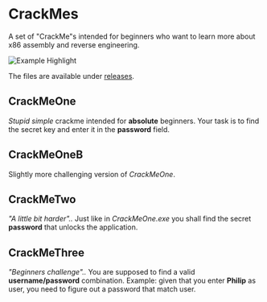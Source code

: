 # CrackMes
A set of "CrackMe"s intended for beginners who want to learn more about x86 assembly and reverse engineering.

![Example Highlight](https://i.imgur.com/tJtUF5N.png)

The files are available under [releases](https://github.com/philip-karlsson/crackmes/releases).

## CrackMeOne
*Stupid simple* crackme intended for **absolute** beginners. Your task is to find the secret key and enter it in the **password** field.

## CrackMeOneB
Slightly more challenging version of *CrackMeOne*.

## CrackMeTwo
*"A little bit harder"..* Just like in *CrackMeOne.exe* you shall find the secret **password** that unlocks the application.

## CrackMeThree
*"Beginners challenge"..* You are supposed to find a valid **username/password** combination. Example: given that you enter **Philip** as user, you need to figure out a password that match user.
